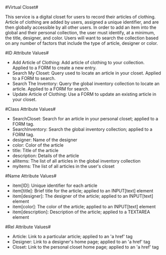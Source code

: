 #Virtual Closet#

This service is a digital closet for users to record their articles of clothing. Article of clothing are added by users, assigned a unique identifier, and are then globally accessible by all other users. In order to add an item into the global and their personal collection, the user must identify, at a minimum, the title, designer, and color. Users will want to search the collection based on any number of factors that include the type of article, designer or color.

#ID Attribute Values#
* Add Article of Clothing: Add article of clothing to your collection. Applied to a FORM to create a new entry.
* Search My Closet: Query used to locate an article in your closet. Applied to a FORM to search.
* Search The Inventory: Query the global inventory collection to locate an article. Applied to a FORM for search.
* Update Article of Clothing: Use a FORM to update an existing article in your closet.

#Class Attribute Values#
* SearchCloset: Search for an article in your personal closet; applied to a FORM tag.
* SearchInventory: Search the global inventory collection; applied to a  FORM tag.
* designer: Name of the designer
* color: Color of the article
* title: Title of the article
* description: Details of the article
* allitems: The list of all articles in the global inventory collection
* myitems: The list of all articles in the user's closet

#Name Attribute Values#
* item[ID]: Unique identifier for each article
* item[title]: Brief title for the article; applied to an INPUT[text] element
* item[designer]: The designer of the article; applied to an INPUT[text] element
* item[color]: The color of the article; applied to an INPUT[text] element
* item[description]: Description of the article; applied to a TEXTAREA element

#Rel Attribute Values#
* Article: Link to a particular article; applied to an 'a href' tag
* Designer: Link to a designer's home page; applied to an 'a href' tag
* Closet: Link to the personal closet home page; applied to an 'a href' tag

